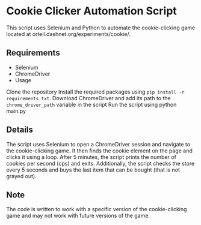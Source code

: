 # Cookie Clicker Automation Script

This script uses Selenium and Python to automate the cookie-clicking game located at orteil.dashnet.org/experiments/cookie/.

## Requirements

- Selenium
- ChromeDriver
- Usage

Clone the repository
Install the required packages using `pip install -r requirements.txt`.
Download ChromeDriver and add its path to the `chrome_driver_path` variable in the script
Run the script using python main.py

## Details

The script uses Selenium to open a ChromeDriver session and navigate to the cookie-clicking game. It then finds the cookie element on the page and clicks it using a loop. After 5 minutes, the script prints the number of cookies per second (cps) and exits. Additionally, the script checks the store every 5 seconds and buys the last item that can be bought (that is not grayed out).

## Note

The code is written to work with a specific version of the cookie-clicking game and may not work with future versions of the game.